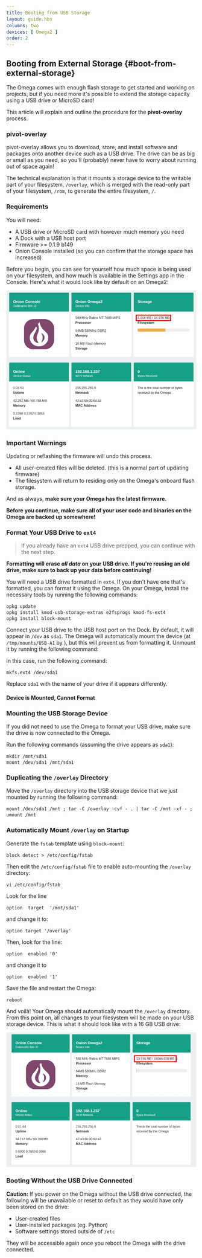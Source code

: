 ```yaml
---
title: Booting from USB Storage
layout: guide.hbs
columns: two
devices: [ Omega2 ]
order: 2
---
```


## Booting from External Storage {#boot-from-external-storage}

<!-- // mention that, yes, flash storage on the Omega is limited, so it is possible to have the Omega boot from attached USB storage -->

The Omega comes with enough flash storage to get started and working on projects, but if you need more it's possible to extend the storage capacity using a USB drive or MicroSD card!

This article will explain and outline the procedure for the **pivot-overlay** process.

<!-- // base this on the existing article:
//  notes on this: find the different between pivot-root and pivot-overlay and then discuss them with Lazar, we will likely only choose one to inlcude in the article -->

### pivot-overlay

pivot-overlay allows you to download, store, and install software and packages onto another device such as a USB drive. The drive can be as big or small as you need, so you'll (probably) never have to worry about running out of space again!

The technical explanation is that it mounts a storage device to the writable part of your filesystem, `/overlay`, which is merged with the read-only part of your filesystem, `/rom`, to generate the entire filesystem, `/`.

<!-- ### Boot Process

// include an illustration of how the omega currently works (boots from on-board flash)
// include an illustration of how it works when booting from USB storage -->

<!-- boot process shouldn't change for pivot-overlay only -->

### Requirements

You will need:

* A USB drive or MicroSD card with however much memory you need
* A Dock with a USB host port
* Firmware >= 0.1.9 b149
* Onion Console installed (so you can confirm that the storage space has increased)

Before you begin, you can see for yourself how much space is being used on your filesystem, and how much is available in the Settings app in the Console. Here's what it would look like by default on an Omega2:

![default-omega2-filesystem](https://raw.githubusercontent.com/OnionIoT/Onion-Docs/master/Omega2/Documentation/Doing-Stuff/img/pivot-overlay-01.jpg "Default Omega2 Filesystem")


### Important Warnings

Updating or reflashing the firmware will undo this process.

* All user-created files will be deleted. (this is a normal part of updating firmware)
* The filesystem will return to residing only on the Omega's onboard flash storage.

<!-- // remember to include the important caveats:
//  - updating the firmware might affect this (test this out and see what the outcome is) -->
<!-- //  - when the usb storage is removed, the omega will boot from the onboard flash and all of the filesystem changes made on the usb storage device will not be transferred (test this as well to find out exactly what happens) -->

And as always, **make sure your Omega has the latest firmware.**

**Before you continue, make sure all of your user code and binaries on the Omega are backed up somewhere!**

### Format Your USB Drive to `ext4`

>If you already have an `ext4` USB drive prepped, you can continue with the next step.

**Formatting will erase *all data* on your USB drive. If you're reusing an old drive, make sure to back up your data before continuing!**

You will need a USB drive formatted in `ext4`. If you don't have one that's formatted, you can format it using the Omega. On your Omega, install the necessary tools by running the following commands:

```
opkg update
opkg install kmod-usb-storage-extras e2fsprogs kmod-fs-ext4
opkg install block-mount
```

Connect your USB drive to the USB host port on the Dock. By default, it will appear in `/dev` as `sda1`. The Omega will automatically mount the device (at `/tmp/mounts/USB-A1` by ), but this will prevent us from formatting it. Unmount it by running the following command:



In this case, run the following command:

```
mkfs.ext4 /dev/sda1
```

Replace `sda1` with the name of your drive if it appears differently.

#### Device is Mounted, Cannot Format



### Mounting the USB Storage Device

If you did not need to use the Omega to format your USB drive, make sure the drive is now connected to the Omega.

Run the following commands (assuming the drive appears as `sda1`):

```
mkdir /mnt/sda1
mount /dev/sda1 /mnt/sda1
```

### Duplicating the `/overlay` Directory

Move the `/overlay` directory into the USB storage device that we just mounted by running the following command:

```
mount /dev/sda1 /mnt ; tar -C /overlay -cvf - . | tar -C /mnt -xf - ; umount /mnt
```

### Automatically Mount `/overlay` on Startup

Generate the `fstab` template using `block-mount`:

```
block detect > /etc/config/fstab
```

Then edit the `/etc/config/fstab` file to enable auto-mounting the `/overlay` directory:

```
vi /etc/config/fstab
```

Look for the line

```
option  target  '/mnt/sda1'
```

and change it to:

```
option target '/overlay'
```

Then, look for the line: 

```
option  enabled '0'
```

and change it to 

```
option  enabled '1'
```

Save the file and restart the Omega:

```
reboot
```

And voilà! Your Omega should automatically mount the `/overlay` directory. From this point on, all changes to your filesystem will be made on your USB storage device. This is what it should look like with a 16 GB USB drive:

![pivot-overlay-omega2-filesystem](https://raw.githubusercontent.com/OnionIoT/Onion-Docs/master/Omega2/Documentation/Doing-Stuff/img/pivot-overlay-02.jpg "pivot-overlay Omega2 Filesystem")

### Booting Without the USB Drive Connected

**Caution:** If you power on the Omega without the USB drive connected, the following will be unavailable or reset to default as they would have only been stored on the drive:

* User-created files
* User-installed packages (eg. Python)
* Software settings stored outside of `/etc`

They will be accessible again once you reboot the Omega with the drive connected.